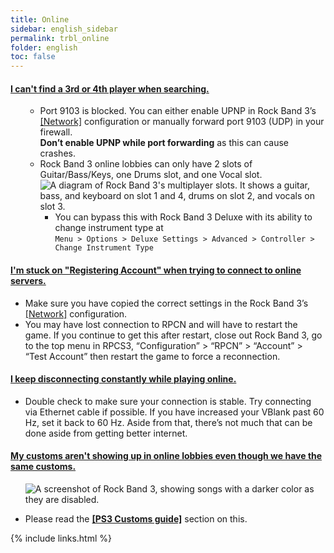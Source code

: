 ```yaml
---
title: Online
sidebar: english_sidebar
permalink: trbl_online
folder: english
toc: false
---
```


<div class="panel-group" id="accordion">
                    <div class="panel panel-default">
                        <div class="panel-heading">
                            <h4 class="panel-title">
                                <a class="noCrossRef accordion-toggle" data-toggle="collapse" data-parent="#accordion" href="#i-cant-find-a-3rd-or-4th-player-when-searching">I can't find a 3rd or 4th player when searching.</a>
                            </h4>
                        </div>
                        <div id="i-cant-find-a-3rd-or-4th-player-when-searching" class="panel-collapse collapse noCrossRef">
                            <div class="panel-body">
                                <ul>
<ul>
<li>Port 9103 is blocked. You can either enable UPNP in Rock Band 3’s <a href="https://rb3pc.milohax.org/english/customconfiguration#network">[Network]</a> configuration or manually forward port 9103 (UDP) in your firewall.   <br><strong>Don’t enable UPNP while port forwarding</strong> as this can cause crashes.</li>
<li>Rock Band 3 online lobbies can only have 2 slots of Guitar/Bass/Keys, one Drums slot, and one Vocal slot. <br> <img src="https://carlmylo.github.io/docu-rpcs3/images/trbl/online/slotdiag.png" alt="A diagram of Rock Band 3's multiplayer slots. It shows a guitar, bass, and keyboard on slot 1 and 4, drums on slot 2, and vocals on slot 3."><br>
<ul>
<li>You can bypass this with Rock Band 3 Deluxe with its ability to change instrument type at<br>
<code>Menu &gt; Options &gt; Deluxe Settings &gt; Advanced &gt; Controller &gt; Change Instrument Type</code></li>
</ul>
</li>
</ul>
                            </div>
                        </div>
                    </div>
                    <!-- /.panel -->    
                    <div class="panel panel-default">
                        <div class="panel-heading">
                            <h4 class="panel-title">
                                <a class="noCrossRef accordion-toggle" data-toggle="collapse" data-parent="#accordion" href="#im-stuck-on-registering-account-when-trying-to-connect-to-online">I'm stuck on "Registering Account" when trying to connect to online servers.</a>
                            </h4>
                        </div>
                        <div id="im-stuck-on-registering-account-when-trying-to-connect-to-online" class="panel-collapse collapse noCrossRef">
                            <div class="panel-body">
                                <ul>
<li>Make sure you have copied the correct settings in the Rock Band 3’s <a href="https://rb3pc.milohax.org/english/customconfiguration#network">[Network]</a> configuration.</li>
<li>You may have lost connection to RPCN  and will have to restart the game. If you continue to get this after restart, close out Rock Band 3, go to the top menu in RPCS3, “Configuration” &gt; “RPCN” &gt; “Account” &gt; “Test Account” then restart the game to force a reconnection.</li>
</ul>
                            </div>
                        </div>
                    </div>
                    <!-- /.panel -->
                                        <div class="panel panel-default">
                        <div class="panel-heading">
                            <h4 class="panel-title">
                                <a class="noCrossRef accordion-toggle" data-toggle="collapse" data-parent="#accordion" href="#i-keep-disconnecting-constantly-while-playing-online">I keep disconnecting constantly while playing online.</a>
                            </h4>
                        </div>
                        <div id="i-keep-disconnecting-constantly-while-playing-online" class="panel-collapse collapse noCrossRef">
                            <div class="panel-body">
                                <ul>
<li>Double check to make sure your connection is stable. Try connecting via Ethernet cable if possible. If you have increased your VBlank past 60 Hz, set it back to 60 Hz. Aside from that, there’s not much that can be done aside from getting better internet.</li>
</ul>
                            </div>
                        </div>
                    </div>
                    <!-- /.panel -->
                                        <div class="panel panel-default">
                        <div class="panel-heading">
                            <h4 class="panel-title">
                                <a class="noCrossRef accordion-toggle" data-toggle="collapse" data-parent="#accordion" href="#my-customs-arent-showing-up-in-online-lobbies-even-though-we-have">My customs aren't showing up in online lobbies even though we have the same customs.</a>
                            </h4>
                        </div>
                        <div id="my-customs-arent-showing-up-in-online-lobbies-even-though-we-have" class="panel-collapse collapse noCrossRef">
                            <div class="panel-body">
                                <ul>
<p><img src="https://carlmylo.github.io/docu-rpcs3/images/trbl/online/missingsong.png" alt="A screenshot of Rock Band 3, showing songs with a darker color as they are disabled." title="Rock Band 3: Missing Songs Example"></p>

<li>Please read the <a href="https://docs.google.com/document/d/1YwGNT1oPUgfek-p3sLCZv4b-PsO8Yv9eobx5fV6W2vQ/edit#heading=h.qxzngdakbkv"><strong>[PS3 Customs guide]</strong></a> section on this.</li>
</ul>
                            </div>
                        </div>
                    </div>
                    <!-- /.panel -->
</div>
<!-- /.panel-group -->

{% include links.html %}